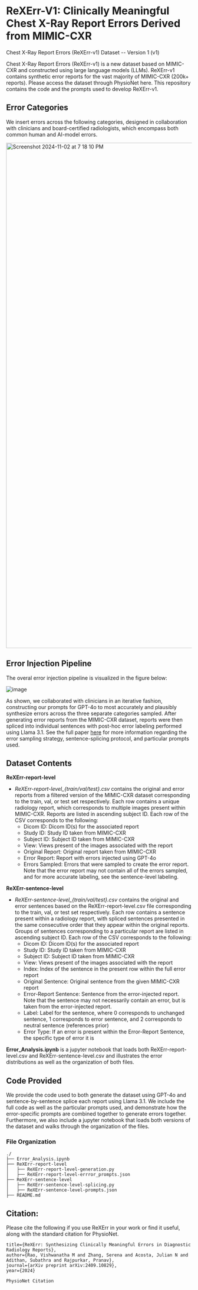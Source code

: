 # ReXErr-V1: Clinically Meaningful Chest X-Ray Report Errors Derived from MIMIC-CXR


Chest X-Ray Report Errors (ReXErr-v1) Dataset -- Version 1 (v1)

Chest X-Ray Report Errors (ReXErr-v1) is a new dataset based on MIMIC-CXR and constructed using large language models (LLMs). ReXErr-v1 contains synthetic error reports for the vast majority of MIMIC-CXR (200k+ reports). Please access the dataset through PhysioNet here. This repository contains the code and the prompts used to develop ReXErr-v1.

## Error Categories

We insert errors across the following categories, designed in collaboration with clinicians and board-certified radiologists, which encompass both common human and AI-model errors.

<img width="1367" alt="Screenshot 2024-11-02 at 7 18 10 PM" src="https://github.com/user-attachments/assets/4c17023e-a44a-406f-8cc1-91f48bde3602">

## Error Injection Pipeline

The overal error injection pipeline is visualized in the figure below:

![image](https://github.com/user-attachments/assets/ac3c4fbf-4c23-43f9-9083-501a555e87d8)

As shown, we collaborated with clinicians in an iterative fashion, constructing our prompts for GPT-4o to most accurately and plausibly synthesize errors across the three separate categories sampled. After generating error reports from the MIMIC-CXR dataset, reports were then spliced into individual sentences with post-hoc error labeling performed using Llama 3.1. See the full paper [here](https://arxiv.org/abs/2409.10829) for more information regarding the error sampling strategy, sentence-splicing protocol, and particular prompts used.

## Dataset Contents

**ReXErr-report-level**
  - *ReXErr-report-level_{train/val/test}.csv* contains the original and error reports from a filtered version of the MIMIC-CXR dataset corresponding to the train, val, or test set respectively. Each row contains a unique radiology report, which corresponds to multiple images present within MIMIC-CXR. Reports are listed in ascending subject ID. Each row of the CSV corresponds to the following:
    - Dicom ID: Dicom ID(s) for the associated report
    - Study ID: Study ID taken from MIMIC-CXR
    - Subject ID: Subject ID taken from MIMIC-CXR
    - View: Views present of the images associated with the report
    - Original Report: Original report taken from MIMIC-CXR
    - Error Report: Report with errors injected using GPT-4o
    - Errors Sampled: Errors that were sampled to create the error report. Note that the error report may not contain all of the errors sampled, and for more accurate labeling, see the sentence-level labeling.

**ReXErr-sentence-level**
  - *ReXErr-sentence-level_{train/val/test}.csv* contains the original and error sentences based on the  ReXErr-report-level.csv file corresponding to the train, val, or test set respectively. Each row contains a sentence present within a radiology report, with spliced sentences presented in the same consecutive order that they appear within the original reports. Groups of sentences corresponding to a particular report are listed in ascending subject ID. Each row of the CSV corresponds to the following:
    - Dicom ID: Dicom ID(s) for the associated report
    - Study ID: Study ID taken from MIMIC-CXR
    - Subject ID: Subject ID taken from MIMIC-CXR
    - View: Views present of the images associated with the report
    - Index: Index of the sentence in the present row within the full error report
    - Original Sentence: Original sentence from the given MIMIC-CXR report
    - Error-Report Sentence: Sentence from the error-injected report. Note that the sentence may not necessarily contain an error, but is taken from the error-injected report.
    - Label: Label for the sentence, where 0 corresponds to unchanged sentence, 1 corresponds to error sentence, and 2 corresponds to neutral sentence (references prior)
    - Error Type: If an error is present within the Error-Report Sentence, the specific type of error it is

**Error_Analysis.ipynb** is a jupyter notebook that loads both ReXErr-report-level.csv and ReXErr-sentence-level.csv and illustrates the error distributions as well as the organization of both files.  

## Code Provided

We provide the code used to both generate the dataset using GPT-4o and sentence-by-sentence splice each report using Llama 3.1. We include the full code as well as the particular prompts used, and demonstrate how the error-specific prompts are combined together to generate errors together. Furthermore, we also include a jupyter notebook that loads both versions of the dataset and walks through the organization of the files.

### File Organization

```
./
├── Error_Analysis.ipynb
├── ReXErr-report-level
│   ├── ReXErr-report-level-generation.py
│   ├── ReXErr-report-level-errror_prompts.json
├── ReXErr-sentence-level
│   ├── ReXErr-sentence-level-splicing.py
│   ├── ReXErr-sentence-level-prompts.json
├── README.md
```

## Citation:

Please cite the following if you use ReXErr in your work or find it useful, along with the standard citation for PhysioNet.

```
title={ReXErr: Synthesizing Clinically Meaningful Errors in Diagnostic Radiology Reports},
author={Rao, Vishwanatha M and Zhang, Serena and Acosta, Julian N and Adithan, Subathra and Rajpurkar, Pranav},
journal={arXiv preprint arXiv:2409.10829},
year={2024}
```

```
PhysioNet Citation
```

